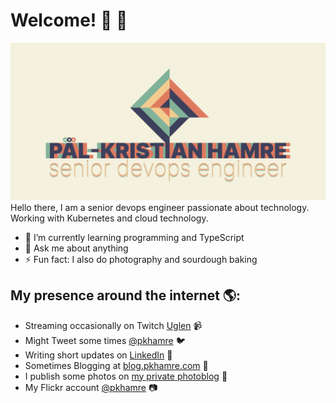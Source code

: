 # Welcome! 👋 👋

<img src="https://raw.githubusercontent.com/pkhamre/pkhamre/main/banner-high.png" alt="banner that says Pål-Kristian Hamre - senior cloud devops engineer and content creator alongside a simple logo illustration">
Hello there, I am a senior devops engineer passionate about technology. Working with Kubernetes and cloud technology.

- 🌱 I’m currently learning programming and TypeScript
- 💬 Ask me about anything
- ⚡ Fun fact: I also do photography and sourdough baking

## My presence around the internet 🌎:
- Streaming occasionally on Twitch <a href="https://www.twitch.tv/uglen">Uglen</a> 📹
- Might Tweet some times <a href="https://twitter.com/pkhamre">@pkhamre</a> 🐦
- Writing short updates on <a href="https://www.linkedin.com/in/pkhamre/">LinkedIn</a> 💼
- Sometimes Blogging at <a href="https://blog.pkhamre.com/">blog.pkhamre.com</a> 📓
- I publish some photos on <a href="https://www.pkhamre.com/">my private photoblog</a> 📸
- My Flickr account <a href="https://www.flickr.com/photos/pkhamre/">@pkhamre</a> 📷
